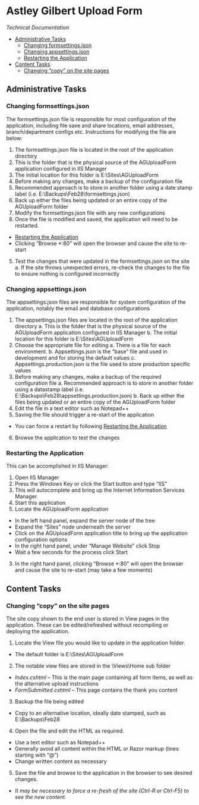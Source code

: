 # Astley Gilbert Upload Form
*Technical Documentation*

<!-- TOC depthFrom:2 depthTo:6 withLinks:1 updateOnSave:1 orderedList:0 -->

- [Administrative Tasks](#administrative-tasks)
	- [Changing formsettings.json](#changing-formsettingsjson)
	- [Changing appsettings.json](#changing-appsettingsjson)
	- [Restarting the Application](#restarting-the-application)
- [Content Tasks](#content-tasks)
	- [Changing “copy” on the site pages](#changing-copy-on-the-site-pages)

<!-- /TOC -->
## Administrative Tasks
### Changing formsettings.json
The formsettings.json file is responsible for most configuration of the application, including file save and share locations, email addresses, branch/department configs etc.  Instructions for modifying the file are below:

1. The formsettings.json file is located in the root of the application directory
  1. This is the folder that is the physical source of the AGUploadForm application configured in IIS Manager
  2. The initial location for this folder is E:\Sites\AGUploadForm
2.	Before making any changes, make a backup of the configuration file
  1. Recommended approach is to store in another folder using a date stamp label (i.e. E:\Backups\Feb28\formsettings.json)
  2. Back up either the files being updated or an entire copy of the AGUploadForm folder
3.	Modify the formsettings.json file with any new configurations
4.	Once the file is modified and saved, the application will need to be restarted.  
  * [Restarting the Application](#restarting-the-application)
  * Clicking “Browse \*:80” will open the browser and cause the site to re-start
5.	Test the changes that were updated in the formsettings.json on the site
a.	If the site throws unexpected errors, re-check the changes to the file to ensure nothing is configured incorrectly



### Changing appsettings.json

The appsettings.json files are responsible for system configuration of the application, notably the email and database configurations

1.	The appsettings.json files are located in the root of the application directory
a.	This is the folder that is the physical source of the AGUploadForm application configured in IIS Manager
b.	The initial location for this folder is E:\Sites\AGUploadForm
2.	Choose the appropriate file for editing
a.	There is a file for each environment.
b.	Appsettings.json is the “base” file and used in development and for storing the default values
c.	Appsettings.production.json is the file used to store production specific values
3.	Before making any changes, make a backup of the required configuration file
a.	Recommended approach is to store in another folder using a datastamp label (i.e. E:\Backups\Feb28\appsettings.production.json)
b.	Back up either the files being updated or an entire copy of the AGUploadForm folder
4.	Edit the file in a text editor such as Notepad++
5.	Saving the file should trigger a re-start of the application
  * You can force a restart by following [Restarting the Application](#restarting-the-application)
6.	Browse the application to test the changes


### Restarting the Application

This can be accomplished in IIS Manager:

1. Open IIS Manager
  1.	Press the Windows Key or click the Start button and type “IIS”
  2.	This will autocomplete and bring up the Internet Information Services Manager
  3.	Start this application
2. Locate the AGUploadForm application
  * In the left hand panel, expand the server node of the tree
  * Expand the “Sites” node underneath the server
  * Click on the AGUploadForm application title to bring up the application configuration options
  * In the right hand panel, under “Manage Website” click Stop
  * Wait a few seconds for the process click Start
3. In the right hand panel, clicking “Browse \*:80” will open the browser and cause the site to re-start (may take a few moments)

## Content Tasks
### Changing “copy” on the site pages
The site copy shown to the end user is stored in View pages in the application.  These can be edited/refreshed without recompiling or deploying the application.

1.	Locate the View file you would like to update in the application folder.
  * The default folder is E:\Sites\AGUploadForm
2.	The notable view files are stored in the \Views\Home sub folder
  * *Index.cshtml* – This is the main page containing all form items, as well as the alternative upload instructions
  * *FormSubmitted.cshtml* – This page contains the thank you content
3.	Backup the file being edited
  * Copy to an alternative location, ideally date stamped, such as E:\Backups\Feb28
4.	Open the file and edit the HTML as required.  
  * Use a text editor such as Notepad++
  * Generally avoid all content within the HTML or Razor markup (lines starting with “@”)
  * Change written content as necessary
5.	Save the file and browse to the application in the browser to see desired changes.  
  * *It may be necessary to force a re-fresh of the site (Ctrl-R or Ctrl-F5) to see the new content.*
